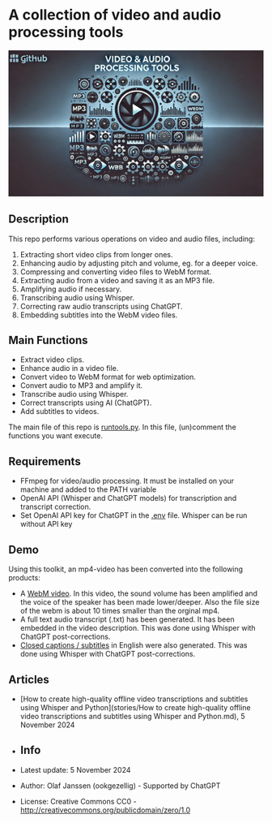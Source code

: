 # A collection of video and audio processing tools

![stories/media/repologo.png](stories/media/repologo.png)

## Description
This repo performs various operations on video and audio files, including:
1. Extracting short video clips from longer ones.
2. Enhancing audio by adjusting pitch and volume, eg. for a deeper voice.
3. Compressing and converting video files to WebM format.
4. Extracting audio from a video and saving it as an MP3 file.
5. Amplifying audio if necessary.
6. Transcribing audio using Whisper.
7. Correcting raw audio transcripts using ChatGPT.
8. Embedding subtitles into the WebM video files.

## Main Functions
- Extract video clips.
- Enhance audio in a video file.
- Convert video to WebM format for web optimization.
- Convert audio to MP3 and amplify it.
- Transcribe audio using Whisper.
- Correct transcripts using AI (ChatGPT).
- Add subtitles to videos.

The main file of this repo is [runtools.py](runtools.py). In this file, 
(un)comment the functions you want execute.

## Requirements
- FFmpeg for video/audio processing. It must be installed on your machine and added to the PATH variable
- OpenAI API (Whisper and ChatGPT models) for transcription and transcript correction.
- Set OpenAI API key for ChatGPT in the [.env](.env) file. Whisper can be run without API key

## Demo
Using this toolkit, an mp4-video has been converted into the following products: 
- A [WebM video](https://commons.wikimedia.org/wiki/File:Wikidata_Workshop_-_Theoretical_part_-_Maastricht_University_-_15_October_2024.webm). In this video, the sound volume has been amplified and the voice of the speaker has been made lower/deeper. Also the file size of the webm is about 10 times smaller than the orginal mp4.
- A full text audio transcript (.txt) has been generated. It has been embedded in the video description. This was done using Whisper with ChatGPT post-corrections.
- [Closed captions / subtitles](https://commons.wikimedia.org/wiki/TimedText:Wikidata_Workshop_-_Theoretical_part_-_Maastricht_University_-_15_October_2024.webm.en.srt)  in English were also generated. This was done using Whisper with ChatGPT post-corrections.

## Articles
* [How to create high-quality offline video transcriptions and subtitles using Whisper and Python](stories/How to create high-quality offline video transcriptions and subtitles using Whisper and Python.md), 5 November 2024

* ## Info
* Latest update: 5 November 2024
* Author: Olaf Janssen (ookgezellig) - Supported by ChatGPT
* License: Creative Commons CC0 - http://creativecommons.org/publicdomain/zero/1.0
